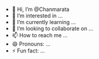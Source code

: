- 👋 Hi, I’m @Chanmarata
- 👀 I’m interested in ...
- 🌱 I’m currently learning ...
- 💞️ I’m looking to collaborate on ...
- 📫 How to reach me ...
- 😄 Pronouns: ...
- ⚡ Fun fact: ...

<!---
Chanmarata/Chanmarata is a ✨ special ✨ repository because its `README.md` (this file) appears on your GitHub profile.
You can click the Preview link to take a look at your changes.
--->

